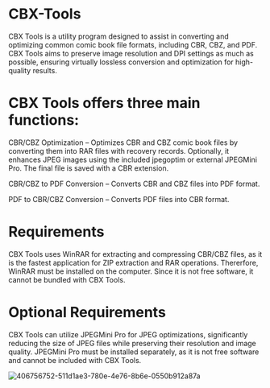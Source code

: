 # CBX-Tools
CBX Tools is a utility program designed to assist in converting and optimizing common comic book file formats, including CBR, CBZ, and PDF. CBX Tools aims to preserve image resolution and DPI settings as much as possible, ensuring virtually lossless conversion and optimization for high-quality results.

# CBX Tools offers three main functions:

CBR/CBZ Optimization – Optimizes CBR and CBZ comic book files by converting them into RAR files with recovery records. Optionally, it enhances JPEG images using the included jpegoptim or external JPEGMini Pro. The final file is saved with a CBR extension.

CBR/CBZ to PDF Conversion – Converts CBR and CBZ files into PDF format.

PDF to CBR/CBZ Conversion – Converts PDF files into CBR format.

# Requirements
CBX Tools uses WinRAR for extracting and compressing CBR/CBZ files, as it is the fastest application for ZIP extraction and RAR operations. Thererfore, WinRAR must be installed on the computer. Since it is not free software, it cannot be bundled with CBX Tools.

# Optional Requirements
CBX Tools can utilize JPEGMini Pro for JPEG optimizations, significantly reducing the size of JPEG files while preserving their resolution and image quality. JPEGMini Pro must be installed separately, as it is not free software and cannot be included with CBX Tools.

![406756752-511d1ae3-780e-4e76-8b6e-0550b912a87a](https://github.com/user-attachments/assets/239765c0-353d-4f4e-9adb-9a1a4835209c)
